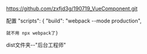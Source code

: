 https://github.com/zxfjd3g/190719_VueComponent.git

配置 "scripts": {
    "build": "webpack --mode production",
    
    就不用 npx webpack了}



dist文件夹--"后台工程师"